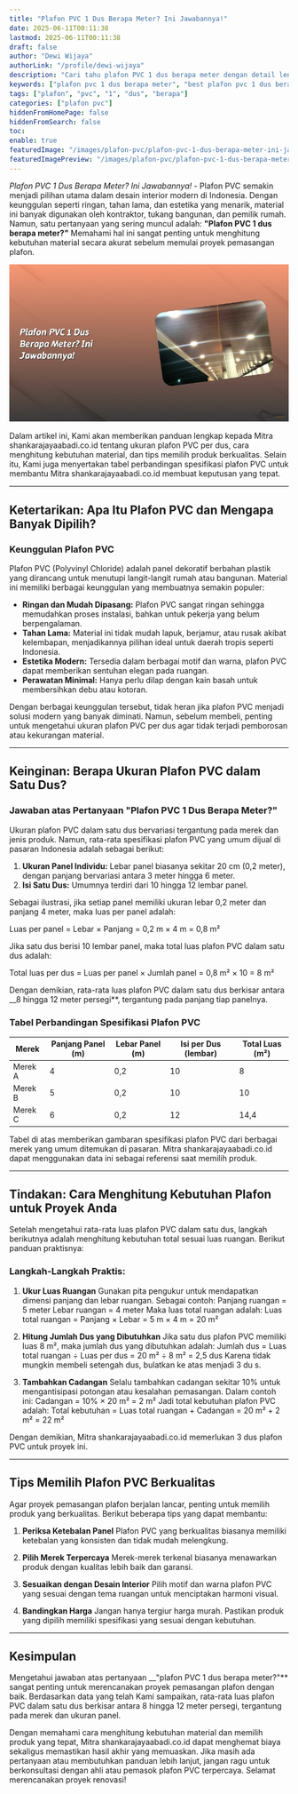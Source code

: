 ```yaml
---
title: "Plafon PVC 1 Dus Berapa Meter? Ini Jawabannya!"
date: 2025-06-11T00:11:38
lastmod: 2025-06-11T00:11:38
draft: false
author: "Dewi Wijaya"
authorLink: "/profile/dewi-wijaya"
description: "Cari tahu plafon PVC 1 dus berapa meter dengan detail lengkap! Temukan jawabannya di sini untuk membantu Anda merencanakan renovasi rumah dengan tepat."
keywords: ["plafon pvc 1 dus berapa meter", "best plafon pvc 1 dus berapa meter", "plafon pvc 1 dus berapa meter guide"]
tags: ["plafon", "pvc", "1", "dus", "berapa"]
categories: ["plafon pvc"]
hiddenFromHomePage: false
hiddenFromSearch: false
toc:
enable: true
featuredImage: "/images/plafon-pvc/plafon-pvc-1-dus-berapa-meter-ini-jawabannya!.jpg"
featuredImagePreview: "/images/plafon-pvc/plafon-pvc-1-dus-berapa-meter-ini-jawabannya!.jpg"
---
```


*Plafon PVC 1 Dus Berapa Meter? Ini Jawabannya!* - Plafon PVC semakin menjadi pilihan utama dalam desain interior modern di Indonesia. Dengan keunggulan seperti ringan, tahan lama, dan estetika yang menarik, material ini banyak digunakan oleh kontraktor, tukang bangunan, dan pemilik rumah. Namun, satu pertanyaan yang sering muncul adalah: **"Plafon PVC 1 dus berapa meter?"** Memahami hal ini sangat penting untuk menghitung kebutuhan material secara akurat sebelum memulai proyek pemasangan plafon.

![Plafon PVC 1 Dus Berapa Meter? Ini Jawabannya!](/images/plafon-pvc/plafon-pvc-1-dus-berapa-meter-ini-jawabannya!.jpg)

Dalam artikel ini, Kami akan memberikan panduan lengkap kepada Mitra shankarajayaabadi.co.id tentang ukuran plafon PVC per dus, cara menghitung kebutuhan material, dan tips memilih produk berkualitas. Selain itu, Kami juga menyertakan tabel perbandingan spesifikasi plafon PVC untuk membantu Mitra shankarajayaabadi.co.id membuat keputusan yang tepat.

---

## Ketertarikan: Apa Itu Plafon PVC dan Mengapa Banyak Dipilih?

### Keunggulan Plafon PVC
Plafon PVC (Polyvinyl Chloride) adalah panel dekoratif berbahan plastik yang dirancang untuk menutupi langit-langit rumah atau bangunan. Material ini memiliki berbagai keunggulan yang membuatnya semakin populer:

- **Ringan dan Mudah Dipasang:** Plafon PVC sangat ringan sehingga memudahkan proses instalasi, bahkan untuk pekerja yang belum berpengalaman.
- **Tahan Lama:** Material ini tidak mudah lapuk, berjamur, atau rusak akibat kelembapan, menjadikannya pilihan ideal untuk daerah tropis seperti Indonesia.
- **Estetika Modern:** Tersedia dalam berbagai motif d​an warna, plafon PVC dapat memberikan sentuhan elegan pada ruangan.
- **Perawatan Minimal:** Hanya perlu dilap dengan kain b​asah untuk membersihkan debu atau kotoran. 

Dengan berbagai keunggulan tersebut, tidak heran jika plafon PVC menjadi solusi modern yang banyak diminati. Namun, sebelum membeli, penting untuk mengetahui ukuran plafon PVC per dus agar tidak terjadi pemborosan atau kekurangan material.

---

## Keinginan: Berapa Ukuran Plafon PVC dalam Satu Dus?

### Jawaban atas Pertanyaan "Plafon PVC 1 Dus Berapa Meter?"
Ukuran plafon PVC dalam satu dus bervariasi tergantung pada merek dan jenis produk. Namun, rata-rata spesifikasi plafon PVC yang umum dijual di pasaran Indonesia adalah sebagai berikut:

1. **Ukuran Panel Individu:** Lebar panel biasanya sekitar 20 cm (0,2 meter), dengan panjang bervariasi antara 3 meter hingga 6 meter.
2.  **Isi Satu Dus:** Umumnya terdiri dari 10 hingga 12 lembar panel.

Sebagai ilustrasi, jika setiap panel memiliki ukuran lebar 0,2 meter dan panjang 4 meter, maka luas per panel adalah:

Luas per panel = Lebar × Panjang
               = 0,2 m × 4 m
               = 0,8 m²

Jika satu dus berisi 10 lembar panel, maka total luas plafon PVC dalam satu dus adalah:

Total luas per dus = Luas per panel × Jumlah panel
                   = 0,8 m² × 10
                   = 8 m²

Dengan demikian, rata-rata luas plafon PVC dalam satu dus berkisar antara __8 hingga 12 meter persegi**, tergantung pada panjang tiap panelnya.

### Tabel Perbandingan Spesifikasi Plafon PVC

| Merek         | Panjang Panel (m) | Lebar Panel (m) | Isi per Dus (lembar) | Total Luas (m²) |
|---------------|-------------------|-----------------|-----------------------|-----------------|
| Merek A       | 4                 | 0,2             | 10                    | 8               |
| Merek B       | 5                 | 0,2             | 10                    | 10              |
| Merek C       | 6                 | 0,2             | 12                    | 14,4            |

Tabel di atas memberikan gambaran spesifikasi plafon PVC dari berbagai merek yang umum ditemukan di pasaran. Mitra shankarajayaabadi.co.id dapat menggunakan data ini sebagai referensi saat memilih produk.

---

## Tindakan: Cara Menghitung Kebutuhan Plafon untuk Proyek Anda

Setelah mengetahui rata-rata luas plafon PVC dalam satu dus, langkah berikutnya adalah menghitung kebutuhan total sesuai luas ruangan. Berikut panduan praktisnya:

### Langkah-Langkah Praktis:
1. **Ukur Luas Ruangan**
   Gunakan pita pengukur untuk mendapatkan dimensi panjang dan lebar ruangan. Sebagai contoh:
   Panjang ruangan = 5 meter
   Lebar ruangan = 4 meter
   Maka luas total ruangan adalah:
   Luas total ruangan = Panjang × Lebar
                       = 5 m × 4 m
                       = 20 m²

2. **Hitung Jumlah Dus yang Dibutuhkan**
   Jika satu dus plafon PVC memiliki luas 8 m², maka jumlah dus yang dibutuhkan adalah:
   Jumlah dus = Luas total ruangan ÷ Luas per dus
              = 20 m² ÷ 8 m²
              = 2,5 dus
   Karena tidak mungkin membeli setengah dus, bulatkan ke atas menjadi 3 du s.

3. **Tambahkan Cadangan**
   Selalu tambahkan cadangan sekitar 10% untuk mengantisipasi potongan atau kesalahan pemasangan. Dalam contoh ini:
   Cadangan = 10% × 20 m²
            = 2 m²
   Jadi total kebutuhan plafon PVC adalah:
   Total kebutuhan = Luas total ruangan + Cadangan
                   = 20 m² + 2 m²
                   = 22 m²

Dengan demikian, Mitra shankarajayaabadi.co.id memerlukan 3 dus plafon PVC untuk proyek ini.

---

## Tips Memilih Plafon PVC Berkualitas

Agar proyek pemasangan plafon berjalan lancar, penting untuk memilih produk yang berkualitas. Berikut beberapa tips yang dapat membantu:

1. **Periksa Ketebalan Panel**
   Plafon PVC yang berkualitas biasanya memiliki ketebalan yang konsisten dan tidak mudah melengkung.

2. **Pilih Merek Terpercaya**
   Merek-merek terkenal biasanya menawarkan produk dengan kualitas lebih baik dan garansi.

3. **Sesuaikan dengan Desain Interior**
   Pilih motif dan warna plafon PVC yang sesuai dengan tema ruangan untuk menciptakan harmoni visual.

4. **Bandingkan Harga**
   Jangan hanya tergiur harga murah. Pastikan produk yang dipilih memiliki spesifikasi yang sesuai dengan kebutuhan.

---

## Kesimpulan

Mengetahui jawaban atas pertanyaan __"plafon PVC 1 dus berapa meter?"** sangat penting untuk merencanakan proyek pemasangan plafon dengan baik. Berdasarkan data yang telah Kami sampaikan, rata-rata luas plafon PVC dalam satu dus berkisar antara 8 hingga 12 meter persegi, tergantung pada merek dan ukuran panel.

Dengan memahami cara menghitung kebutuhan material dan memilih produk yang tepat, Mitra shankarajayaabadi.co.id dapat menghemat biaya sekaligus memastikan hasil akhir yang memuaskan. Jika masih ada pertanyaan atau membutuhkan panduan lebih lanjut, jangan ragu untuk berkonsultasi dengan ahli atau pemasok plafon PVC terpercaya. Selamat merencanakan proyek renovasi!
